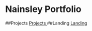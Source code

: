 # Nainsley Portfolio
##Projects
<a href="https://nainsley.github.io/Projects"> Projects <a/>
##Landing
<a href="https://nainsley.github.io/Landing"> Landing <a/>
